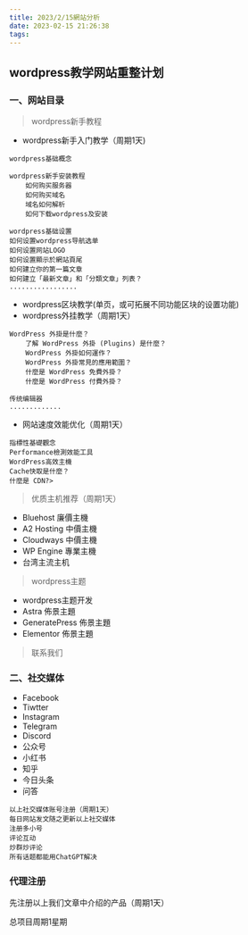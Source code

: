 ```yaml
---
title: 2023/2/15網站分析
date: 2023-02-15 21:26:38
tags:
---
```

## wordpress教学网站重整计划
<!-- more -->
### 一、网站目录
> wordpress新手教程
- wordpress新手入门教学（周期1天)
```
wordpress基础概念

wordpress新手安装教程
    如何购买服务器
    如何购买域名
    域名如何解析
    如何下载wordpress及安装

wordpress基础设置   
如何设置wordpress导航选单
如何设置网站LOGO
如何设置顯示於網站頁尾
如何建立你的第一篇文章
如何建立「最新文章」和「分類文章」列表？
.................

```

- wordpress区块教学(单页，或可拓展不同功能区块的设置功能)
- wordpress外挂教学（周期1天）
```
WordPress 外掛是什麼？
    了解 WordPress 外掛 (Plugins) 是什麼？
    WordPress 外掛如何運作？
    WordPress 外掛常見的應用範圍？
    什麼是 WordPress 免費外掛？
    什麼是 WordPress 付費外掛？

传统编辑器
.............

```
- 网站速度效能优化（周期1天）
```
指標性基礎觀念
Performance檢測效能工具
WordPress高效主機
Cache快取是什麼？
什麼是 CDN?>
```

> 优质主机推荐（周期1天）

- Bluehost 廉價主機
- A2 Hosting 中價主機
- Cloudways 中價主機
- WP Engine 專業主機
- 台湾主流主机

> wordpress主题
- wordpress主题开发
- Astra 佈景主題
- GeneratePress 佈景主題
- Elementor 佈景主題

> 联系我们

### 二、社交媒体
- Facebook
- Tiwtter
- Instagram
- Telegram
- Discord
- 公众号
- 小红书
- 知乎
- 今日头条
- 问答
```
以上社交媒体账号注册（周期1天）
每日网站发文随之更新以上社交媒体
注册多小号
评论互动
炒群炒评论
所有话题都能用ChatGPT解决
```
### 代理注册
先注册以上我们文章中介绍的产品（周期1天）

总项目周期1星期